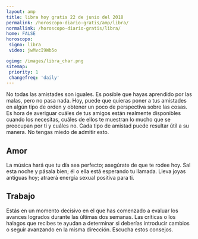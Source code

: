 ```yaml
---
layout: amp
title: libra hoy gratis 22 de junio del 2018 
permalink: /horoscopo-diario-gratis/amp/libra/
normallink: /horoscopo-diario-gratis/libra/
home: FALSE
horoscopo:
 signo: libra
 video: jwMvcI9Wb5o

ogimg: /images/libra_char.png
sitemap:
 priority: 1
 changefreq: 'daily'
---
```



No todas las amistades son iguales. Es posible que hayas aprendido por las malas, pero no pasa nada. Hoy, puede que quieras poner a tus amistades en algún tipo de orden y obtener un poco de perspectiva sobre las cosas. Es hora de averiguar cuáles de tus amigos están realmente disponibles cuando los necesitas, cuáles de ellos te muestran lo mucho que se preocupan por ti y cuáles no. Cada tipo de amistad puede resultar útil a su manera. No tengas miedo de admitir esto.

## Amor

La música hará que tu día sea perfecto; asegúrate de que te rodee hoy. Sal esta noche y pásala bien; él o ella está esperando tu llamada. Lleva joyas antiguas hoy; atraerá energía sexual positiva para ti.

## Trabajo

Estás en un momento decisivo en el que has comenzado a evaluar los avances logrados durante las últimas dos semanas. Las críticas o los halagos que recibes te ayudan a determinar si deberías introducir cambios o seguir avanzando en la misma dirección. Escucha estos consejos.